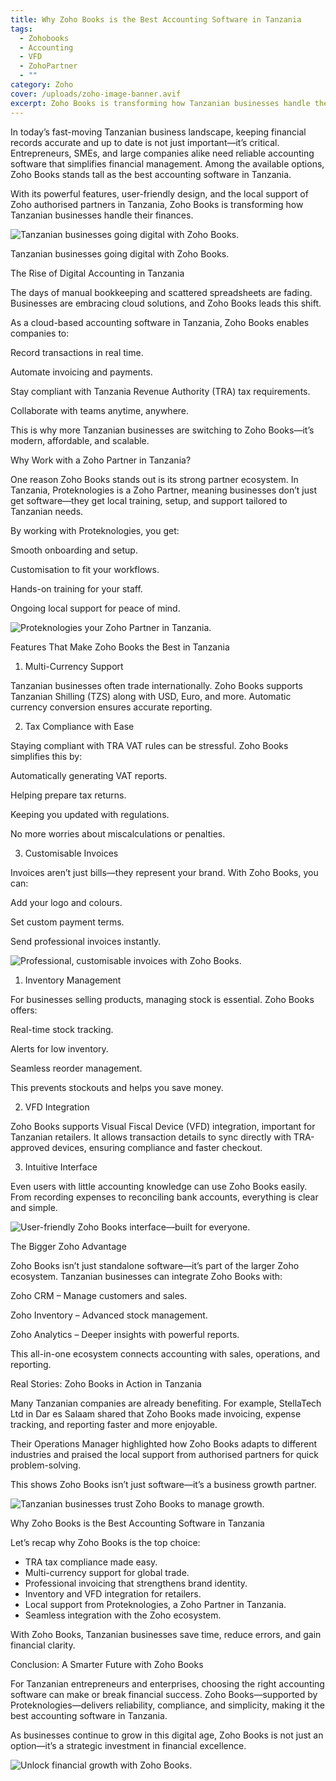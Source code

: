 ```yaml
---
title: Why Zoho Books is the Best Accounting Software in Tanzania
tags:
  - Zohobooks
  - Accounting
  - VFD
  - ZohoPartner
  - ""
category: Zoho
cover: /uploads/zoho-image-banner.avif
excerpt: Zoho Books is transforming how Tanzanian businesses handle their finances.
---
```

In today’s fast-moving Tanzanian business landscape, keeping financial records accurate and up to date is not just important—it’s critical. Entrepreneurs, SMEs, and large companies alike need reliable accounting software that simplifies financial management. Among the available options, Zoho Books stands tall as the best accounting software in Tanzania.

With its powerful features, user-friendly design, and the local support of Zoho authorised partners in Tanzania, Zoho Books is transforming how Tanzanian businesses handle their finances.

![](/uploads/7395db98-7eb6-47eb-9f6a-fdf62ba3185d.jpg "Tanzanian businesses going digital with Zoho Books.")

Tanzanian businesses going digital with Zoho Books.

The Rise of Digital Accounting in Tanzania

The days of manual bookkeeping and scattered spreadsheets are fading. Businesses are embracing cloud solutions, and Zoho Books leads this shift.

As a cloud-based accounting software in Tanzania, Zoho Books enables companies to:

Record transactions in real time.

Automate invoicing and payments.

Stay compliant with Tanzania Revenue Authority (TRA) tax requirements.

Collaborate with teams anytime, anywhere.

This is why more Tanzanian businesses are switching to Zoho Books—it’s modern, affordable, and scalable.

Why Work with a Zoho Partner in Tanzania?

One reason Zoho Books stands out is its strong partner ecosystem. In Tanzania, Proteknologies is a Zoho Partner, meaning businesses don’t just get software—they get local training, setup, and support tailored to Tanzanian needs.

By working with Proteknologies, you get:

Smooth onboarding and setup.

Customisation to fit your workflows.

Hands-on training for your staff.

Ongoing local support for peace of mind.

![](/uploads/2ced614e-19ad-419a-994e-dd94791bafc7.jpg "Proteknologies your Zoho Partner in Tanzania.")

Features That Make Zoho Books the Best in Tanzania

1. Multi-Currency Support

Tanzanian businesses often trade internationally. Zoho Books supports Tanzanian Shilling (TZS) along with USD, Euro, and more. Automatic currency conversion ensures accurate reporting.

2. Tax Compliance with Ease

Staying compliant with TRA VAT rules can be stressful. Zoho Books simplifies this by:

Automatically generating VAT reports.

Helping prepare tax returns.

Keeping you updated with regulations.

No more worries about miscalculations or penalties.

3. Customisable Invoices

Invoices aren’t just bills—they represent your brand. With Zoho Books, you can:

Add your logo and colours.

Set custom payment terms.

Send professional invoices instantly.

![](/uploads/customize-templates-2x.png " Professional, customisable invoices with Zoho Books.")

1. Inventory Management

For businesses selling products, managing stock is essential. Zoho Books offers:

Real-time stock tracking.

Alerts for low inventory.

Seamless reorder management.

This prevents stockouts and helps you save money.

2. VFD Integration

Zoho Books supports Visual Fiscal Device (VFD) integration, important for Tanzanian retailers. It allows transaction details to sync directly with TRA-approved devices, ensuring compliance and faster checkout.

3. Intuitive Interface

Even users with little accounting knowledge can use Zoho Books easily. From recording expenses to reconciling bank accounts, everything is clear and simple.

![](/uploads/zb-dashboard.png "User-friendly Zoho Books interface—built for everyone.")

The Bigger Zoho Advantage

Zoho Books isn’t just standalone software—it’s part of the larger Zoho ecosystem. Tanzanian businesses can integrate Zoho Books with:

Zoho CRM – Manage customers and sales.

Zoho Inventory – Advanced stock management.

Zoho Analytics – Deeper insights with powerful reports.

This all-in-one ecosystem connects accounting with sales, operations, and reporting.

Real Stories: Zoho Books in Action in Tanzania

Many Tanzanian companies are already benefiting. For example, StellaTech Ltd in Dar es Salaam shared that Zoho Books made invoicing, expense tracking, and reporting faster and more enjoyable.

Their Operations Manager highlighted how Zoho Books adapts to different industries and praised the local support from authorised partners for quick problem-solving.

This shows Zoho Books isn’t just software—it’s a business growth partner.

![](/uploads/6cdfa96f-bc08-4bc0-88df-f08dce1a90fc.png "Tanzanian businesses trust Zoho Books to manage growth.")

Why Zoho Books is the Best Accounting Software in Tanzania

Let’s recap why Zoho Books is the top choice:

* TRA tax compliance made easy.
* Multi-currency support for global trade.
* Professional invoicing that strengthens brand identity.
* Inventory and VFD integration for retailers.
* Local support from Proteknologies, a Zoho Partner in Tanzania.
* Seamless integration with the Zoho ecosystem.

With Zoho Books, Tanzanian businesses save time, reduce errors, and gain financial clarity.

Conclusion: A Smarter Future with Zoho Books

For Tanzanian entrepreneurs and enterprises, choosing the right accounting software can make or break financial success. Zoho Books—supported by Proteknologies—delivers reliability, compliance, and simplicity, making it the best accounting software in Tanzania.

As businesses continue to grow in this digital age, Zoho Books is not just an option—it’s a strategic investment in financial excellence.



![](/uploads/reports.png "Unlock financial growth with Zoho Books.")
